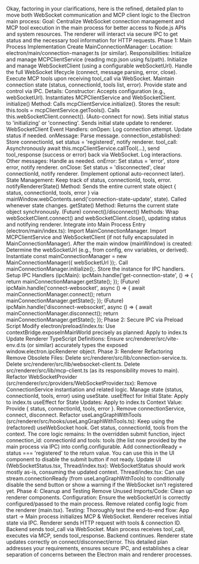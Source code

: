 Okay, factoring in your clarifications, here is the refined, detailed plan to move both WebSocket communication and MCP client logic to the Electron main process:
Goal: Centralize WebSocket connection management and MCP tool execution in the main process for better access to Node.js APIs and system resources. The renderer will interact via secure IPC to get status and the necessary tool information for HTTP requests.
Phase 1: Main Process Implementation
Create MainConnectionManager:
Location: electron/main/connection-manager.ts (or similar).
Responsibilities:
Initialize and manage MCPClientService (reading mcp.json using fs/path).
Initialize and manage WebSocketClient (using a configurable webSocketUrl).
Handle the full WebSocket lifecycle (connect, message parsing, error, close).
Execute MCP tools upon receiving tool_call via WebSocket.
Maintain connection state (status, connectionId, tools list, error).
Provide state and control via IPC.
Details:
Constructor: Accepts configuration (e.g., webSocketUrl). Instantiates MCPClientService and WebSocketClient.
initialize() Method:
Calls mcpClientService.initialize().
Stores the result: this.tools = mcpClientService.getTools().
Calls this.webSocketClient.connect(). (Auto-connect for now).
Sets initial status to 'initializing' or 'connecting'.
Sends initial state update to renderer.
WebSocketClient Event Handlers:
onOpen: Log connection attempt. Update status if needed.
onMessage:
Parse message.
connection_established: Store connectionId, set status = 'registered', notify renderer.
tool_call: Asynchronously await this.mcpClientService.callTool(...), send tool_response (success or error) back via WebSocket. Log interactions.
Other messages: Handle as needed.
onError: Set status = 'error', store error, notify renderer.
onClose: Set status = 'disconnected', clear connectionId, notify renderer. (Implement optional auto-reconnect later).
State Management: Keep track of status, connectionId, tools, error.
notifyRendererState() Method: Sends the entire current state object { status, connectionId, tools, error } via mainWindow.webContents.send('connection-state-update', state). Called whenever state changes.
getState() Method: Returns the current state object synchronously.
(Future) connect()/disconnect() Methods: Wrap webSocketClient.connect() and webSocketClient.close(), updating status and notifying renderer.
Integrate into Main Process Entry (electron/main/index.ts):
Import MainConnectionManager.
Import MCPClientService and WebSocketClient (if not fully encapsulated in MainConnectionManager).
After the main window (mainWindow) is created:
Determine the webSocketUrl (e.g., from config, env variables, or derived).
Instantiate const mainConnectionManager = new MainConnectionManager({ webSocketUrl });.
Call mainConnectionManager.initialize();.
Store the instance for IPC handlers.
Setup IPC Handlers (ipcMain):
ipcMain.handle('get-connection-state', () => { return mainConnectionManager.getState(); });
(Future) ipcMain.handle('connect-websocket', async () => { await mainConnectionManager.connect(); return mainConnectionManager.getState(); });
(Future) ipcMain.handle('disconnect-websocket', async () => { await mainConnectionManager.disconnect(); return mainConnectionManager.getState(); });
Phase 2: Secure IPC via Preload Script
Modify electron/preload/index.ts:
Use contextBridge.exposeInMainWorld precisely as planned:
Apply to index.ts
Update Renderer TypeScript Definitions: Ensure src/renderer/src/vite-env.d.ts (or similar) accurately types the exposed window.electron.ipcRenderer object.
Phase 3: Renderer Refactoring
Remove Obsolete Files:
Delete src/renderer/src/lib/connection-service.ts.
Delete src/renderer/src/lib/websocket-client.ts.
Delete src/renderer/src/lib/mcp-client.ts (as its responsibility moves to main).
Refactor WebSocketProvider (src/renderer/src/providers/WebSocketProvider.tsx):
Remove ConnectionService instantiation and related logic.
Manage state (status, connectionId, tools, error) using useState.
useEffect for Initial State:
Apply to index.ts
useEffect for State Updates:
Apply to index.ts
Context Value: Provide { status, connectionId, tools, error }. Remove connectionService, connect, disconnect.
Refactor useLangGraphWithTools (src/renderer/src/hooks/useLangGraphWithTools.ts):
Keep using the (refactored) useWebSocket hook.
Get status, connectionId, tools from the context.
The core logic remains: In the overridden submit function, inject connection_id: connectionId and tools: tools (the list now provided by the main process via IPC) into config.configurable.
Add connectionReady = status === 'registered' to the return value. You can use this in the UI component to disable the submit button if not ready.
Update UI (WebSocketStatus.tsx, Thread/index.tsx):
WebSocketStatus should work mostly as-is, consuming the updated context.
Thread/index.tsx: Can use stream.connectionReady (from useLangGraphWithTools) to conditionally disable the send button or show a warning if the WebSocket isn't registered yet.
Phase 4: Cleanup and Testing
Remove Unused Imports/Code: Clean up renderer components.
Configuration: Ensure the webSocketUrl is correctly configured/passed to the main process. Remove related config logic from the renderer (main.tsx).
Testing: Thoroughly test the end-to-end flow:
App start -> Main process initializes MCP & WebSocket.
Renderer receives initial state via IPC.
Renderer sends HTTP request with tools & connection ID.
Backend sends tool_call via WebSocket.
Main process receives tool_call, executes via MCP, sends tool_response.
Backend continues.
Renderer state updates correctly on connect/disconnect/error.
This detailed plan addresses your requirements, ensures secure IPC, and establishes a clear separation of concerns between the Electron main and renderer processes.